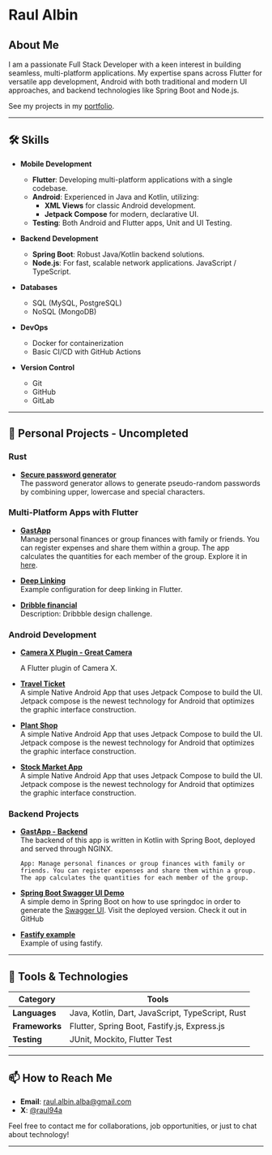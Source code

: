 # Raul Albin

<!-- <p align="center">
  <img src="your-profile-picture-url.jpg" width="150" alt="Profile Picture">
</p> -->

## About Me
I am a passionate Full Stack Developer with a keen interest in building seamless, multi-platform applications. My expertise spans across Flutter for versatile app development, Android with both traditional and modern UI approaches, and backend technologies like Spring Boot and Node.js.

See my projects in my [portfolio](https://raulalbin.es/portfolio).

---

## 🛠️ Skills

- **Mobile Development**
  - **Flutter**: Developing multi-platform applications with a single codebase.
  - **Android**: Experienced in Java and Kotlin, utilizing:
    - **XML Views** for classic Android development.
    - **Jetpack Compose** for modern, declarative UI.
  - **Testing**: Both Android and Flutter apps, Unit and UI Testing.

- **Backend Development**
  - **Spring Boot**: Robust Java/Kotlin backend solutions.
  - **Node.js**: For fast, scalable network applications. JavaScript / TypeScript.

- **Databases**
  - SQL (MySQL, PostgreSQL)
  - NoSQL (MongoDB)

- **DevOps**
  - Docker for containerization
  - Basic CI/CD with GitHub Actions

- **Version Control**
  - Git
  - GitHub
  - GitLab

---

## 🚀 Personal Projects - Uncompleted
    
### Rust
- **[Secure password generator](https://github.com/raul94a/secure_password_generator)**  
  The password generator allows to generate pseudo-random passwords by combining upper, lowercase and special characters.

### Multi-Platform Apps with Flutter
- **[GastApp](https://play.google.com/store/apps/details?id=com.raa.gasty&hl=en)**  
  Manage personal finances or group finances with family or friends. You can register expenses and share them within a group. The app calculates the quantities for each member of the group. Explore it in [here](https://play.google.com/store/apps/details?id=com.raa.gasty&hl=en).

- **[Deep Linking](https://github.com/raul94a/deep_linking)**  
Example configuration for deep linking in Flutter.

- **[Dribble financial](https://github.com/raul94a/dribbble_financial)**  
  Description: Dribbble design challenge.

### Android Development
- **[Camera X Plugin - Great Camera](https://github.com/raul94a/great_camera)**

    A Flutter plugin of Camera X.
- **[Travel Ticket](https://github.com/raul94a/ticket_app_design)**  
A simple Native Android App that uses Jetpack Compose to build the UI. Jetpack compose is the newest technology for Android that optimizes the graphic interface construction.

- **[Plant Shop](https://github.com/raul94a/PlantShop)**  
  A simple Native Android App that uses Jetpack Compose to build the UI. Jetpack compose is the newest technology for Android that optimizes the graphic interface construction.

- **[Stock Market App](https://github.com/raul94a/StockMarketCompose)**  
A simple Native Android App that uses Jetpack Compose to build the UI. Jetpack compose is the newest technology for Android that optimizes the graphic interface construction.

### Backend Projects
- **[GastApp - Backend](https://play.google.com/store/apps/details?id=com.raa.gasty&hl=en)**  
 The backend of this app is written in Kotlin with Spring Boot, deployed and served through NGINX.

  ``App: Manage personal finances or group finances with family or friends. You can register expenses and share them within a group. The app calculates the quantities for each member of the group.``
- **[Spring Boot Swagger UI Demo](https://github.com/raul94a/springboot-swagger)**  
  A simple demo in Spring Boot on how to use springdoc in order to generate the [Swagger UI](https://raulalbin.es/demoopenapi/api/swagger-ui.html). Visit the deployed version. Check it out in GitHub

- **[Fastify example](https://github.com/raul94a/fastify_example)**  
  Example of using fastify.

---

## 🧰 Tools & Technologies

| Category        | Tools                                                                 |
|-----------------|-----------------------------------------------------------------------|
| **Languages**   | Java, Kotlin, Dart, JavaScript, TypeScript, Rust                                       |
| **Frameworks**  | Flutter, Spring Boot, Fastify.js, Express.js                                                                                                             |
| **Testing**     | JUnit, Mockito, Flutter Test                                          |

---

## 📫 How to Reach Me

- **Email**: raul.albin.alba@gmail.com
- **X**: [@raul94a](https://x.com/raul94a)

Feel free to contact me for collaborations, job opportunities, or just to chat about technology!

---
